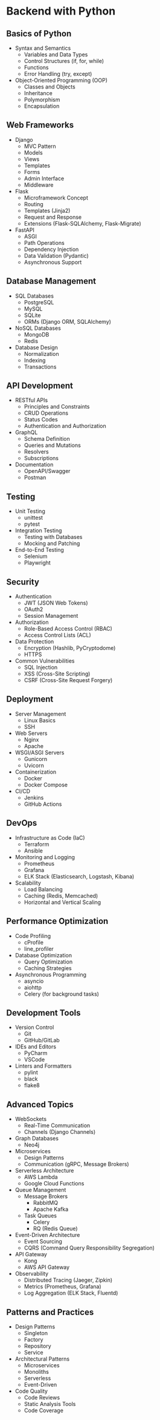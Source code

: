# Backend with Python

## Basics of Python
- Syntax and Semantics
  - Variables and Data Types
  - Control Structures (if, for, while)
  - Functions
  - Error Handling (try, except)
- Object-Oriented Programming (OOP)
  - Classes and Objects
  - Inheritance
  - Polymorphism
  - Encapsulation

## Web Frameworks
- Django
  - MVC Pattern
  - Models
  - Views
  - Templates
  - Forms
  - Admin Interface
  - Middleware
- Flask
  - Microframework Concept
  - Routing
  - Templates (Jinja2)
  - Request and Response
  - Extensions (Flask-SQLAlchemy, Flask-Migrate)
- FastAPI
  - ASGI
  - Path Operations
  - Dependency Injection
  - Data Validation (Pydantic)
  - Asynchronous Support

## Database Management
- SQL Databases
  - PostgreSQL
  - MySQL
  - SQLite
  - ORMs (Django ORM, SQLAlchemy)
- NoSQL Databases
  - MongoDB
  - Redis
- Database Design
  - Normalization
  - Indexing
  - Transactions

## API Development
- RESTful APIs
  - Principles and Constraints
  - CRUD Operations
  - Status Codes
  - Authentication and Authorization
- GraphQL
  - Schema Definition
  - Queries and Mutations
  - Resolvers
  - Subscriptions
- Documentation
  - OpenAPI/Swagger
  - Postman

## Testing
- Unit Testing
  - unittest
  - pytest
- Integration Testing
  - Testing with Databases
  - Mocking and Patching
- End-to-End Testing
  - Selenium
  - Playwright

## Security
- Authentication
  - JWT (JSON Web Tokens)
  - OAuth2
  - Session Management
- Authorization
  - Role-Based Access Control (RBAC)
  - Access Control Lists (ACL)
- Data Protection
  - Encryption (Hashlib, PyCryptodome)
  - HTTPS
- Common Vulnerabilities
  - SQL Injection
  - XSS (Cross-Site Scripting)
  - CSRF (Cross-Site Request Forgery)

## Deployment
- Server Management
  - Linux Basics
  - SSH
- Web Servers
  - Nginx
  - Apache
- WSGI/ASGI Servers
  - Gunicorn
  - Uvicorn
- Containerization
  - Docker
  - Docker Compose
- CI/CD
  - Jenkins
  - GitHub Actions

## DevOps
- Infrastructure as Code (IaC)
  - Terraform
  - Ansible
- Monitoring and Logging
  - Prometheus
  - Grafana
  - ELK Stack (Elasticsearch, Logstash, Kibana)
- Scalability
  - Load Balancing
  - Caching (Redis, Memcached)
  - Horizontal and Vertical Scaling

## Performance Optimization
- Code Profiling
  - cProfile
  - line_profiler
- Database Optimization
  - Query Optimization
  - Caching Strategies
- Asynchronous Programming
  - asyncio
  - aiohttp
  - Celery (for background tasks)

## Development Tools
- Version Control
  - Git
  - GitHub/GitLab
- IDEs and Editors
  - PyCharm
  - VSCode
- Linters and Formatters
  - pylint
  - black
  - flake8

## Advanced Topics
- WebSockets
  - Real-Time Communication
  - Channels (Django Channels)
- Graph Databases
  - Neo4j
- Microservices
  - Design Patterns
  - Communication (gRPC, Message Brokers)
- Serverless Architecture
  - AWS Lambda
  - Google Cloud Functions
- Queue Management
  - Message Brokers
    - RabbitMQ
    - Apache Kafka
  - Task Queues
    - Celery
    - RQ (Redis Queue)
- Event-Driven Architecture
  - Event Sourcing
  - CQRS (Command Query Responsibility Segregation)
- API Gateway
  - Kong
  - AWS API Gateway
- Observability
  - Distributed Tracing (Jaeger, Zipkin)
  - Metrics (Prometheus, Grafana)
  - Log Aggregation (ELK Stack, Fluentd)

## Patterns and Practices
- Design Patterns
  - Singleton
  - Factory
  - Repository
  - Service
- Architectural Patterns
  - Microservices
  - Monoliths
  - Serverless
  - Event-Driven
- Code Quality
  - Code Reviews
  - Static Analysis Tools
  - Code Coverage
